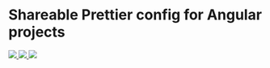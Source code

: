 # Shareable Prettier config for Angular projects

<p>
  <a href="https://travis-ci.org/angular-ru/eslint-config">
    <img src="https://travis-ci.org/Angular-RU/angular-prettier-config.svg?branch=master" />
  </a>
  <a href="https://badge.fury.io/js/%40angular-ru%2Fprettier-config">
    <img src="https://badge.fury.io/js/%40angular-ru%2Fprettier-config.svg" />
  </a>
  <a href="https://npm-stat.com/charts.html?package=%40angular-ru%2Fprettier-config">
    <img src="https://img.shields.io/npm/dt/@angular-ru/prettier-config.svg" />
  </a>
</p>
